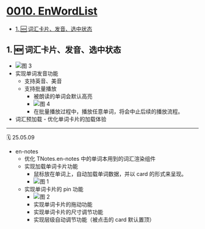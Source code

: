 # [0010. EnWordList](https://github.com/Tdahuyou/TNotes.introduction/tree/main/notes/0010.%20EnWordList)

<!-- region:toc -->

- [1. 🆕 词汇卡片、发音、选中状态](#1--词汇卡片发音选中状态)

<!-- endregion:toc -->

## 1. 🆕 词汇卡片、发音、选中状态

- ![图 3](https://cdn.jsdelivr.net/gh/Tdahuyou/imgs@main/2025-05-10-23-38-38.png)
- 实现单词发音功能
  - 支持英音、美音
  - 支持批量播放
    - 被朗读的单词会默认高亮
    - ![图 4](https://cdn.jsdelivr.net/gh/Tdahuyou/imgs@main/2025-05-10-23-39-34.png)
    - 在批量播放过程中，播放任意单词，将会中止后续的播放流程。
- 词汇预加载 - 优化单词卡片的加载体验

---

🗓 25.05.09

- en-notes
  - 优化 TNotes.en-notes 中的单词本用到的词汇渲染组件
  - 实现加载单词卡片功能
    - 鼠标放在单词上，自动加载单词数据，并以 card 的形式来呈现。
    - ![图 1](https://cdn.jsdelivr.net/gh/Tdahuyou/imgs@main/2025-05-10-23-32-43.png)
  - 实现单词卡片的 pin 功能
    - ![图 2](https://cdn.jsdelivr.net/gh/Tdahuyou/imgs@main/2025-05-10-23-34-29.png)
    - 实现单词卡片的拖动功能
    - 实现单词卡片的尺寸调节功能
    - 实现层级自动调节功能（被点击的 card 默认置顶）
